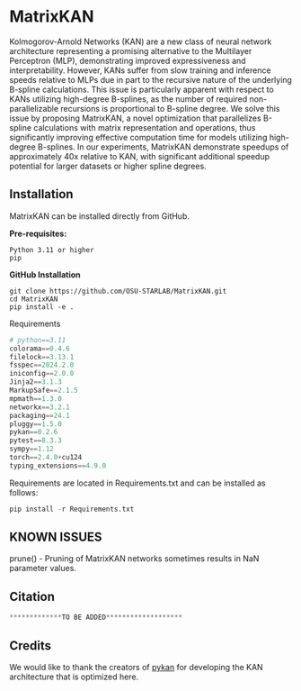 # MatrixKAN
Kolmogorov-Arnold Networks (KAN) are a new class of neural network architecture representing a promising alternative to the Multilayer Perceptron (MLP), demonstrating improved expressiveness and interpretability.  However, KANs suffer from slow training and inference speeds relative to MLPs due in part to the recursive nature of the underlying B-spline calculations.  This issue is particularly apparent with respect to KANs utilizing high-degree B-splines, as the number of required non-parallelizable recursions is proportional to B-spline degree.  We solve this issue by proposing MatrixKAN, a novel optimization that parallelizes B-spline calculations with matrix representation and operations, thus significantly improving effective computation time for models utilizing high-degree B-splines.  In our experiments, MatrixKAN demonstrate speedups of approximately 40x relative to KAN, with significant additional speedup potential for larger datasets or higher spline degrees.

## Installation
MatrixKAN can be installed directly from GitHub. 

**Pre-requisites:**

```
Python 3.11 or higher
pip
```

**GitHub Installation**

```
git clone https://github.com/OSU-STARLAB/MatrixKAN.git
cd MatrixKAN
pip install -e .
```

Requirements

```python
# python==3.11
colorama==0.4.6
filelock==3.13.1
fsspec==2024.2.0
iniconfig==2.0.0
Jinja2==3.1.3
MarkupSafe==2.1.5
mpmath==1.3.0
networkx==3.2.1
packaging==24.1
pluggy==1.5.0
pykan==0.2.6
pytest==8.3.3
sympy==1.12
torch==2.4.0+cu124
typing_extensions==4.9.0
```

Requirements are located in Requirements.txt and can be installed as follows:
```python
pip install -r Requirements.txt
```

## KNOWN ISSUES

prune() - Pruning of MatrixKAN networks sometimes results in NaN parameter values.


## Citation
```python
*************TO BE ADDED*******************
```

## Credits

We would like to thank the creators of [pykan](https://github.com/KindXiaoming/pykan/) for developing the KAN architecture that is optimized here.
